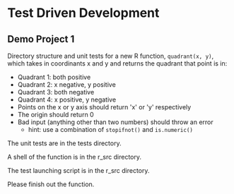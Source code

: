 # Test Driven Development 
## Demo Project 1

Directory structure and unit tests for a new R function, `quadrant(x, y)`, which takes in coordinants x and y and returns the quadrant that point is in:

* Quadrant 1: both positive
* Quadrant 2: x negative, y positive
* Quadrant 3: both negative
* Quadrant 4: x positive, y negative
* Points on the x or y axis should return 'x' or 'y' respectively
* The origin should return 0
* Bad input (anything other than two numbers) should throw an error
  * hint: use a combination of `stopifnot()` and `is.numeric()`

The unit tests are in the tests directory.  

A shell of the function is in the r_src directory.

The test launching script is in the r_src directory.

Please finish out the function.

